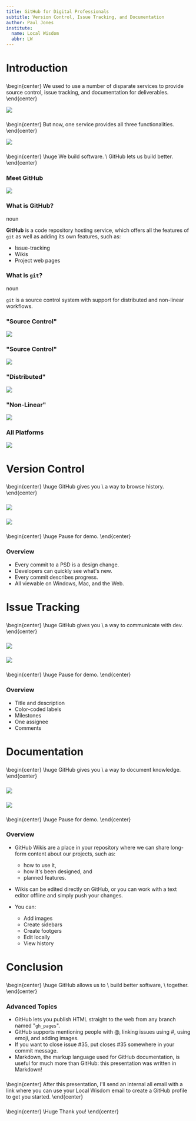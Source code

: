```yaml
---
title: GitHub for Digital Professionals
subtitle: Version Control, Issue Tracking, and Documentation
author: Paul Jones
institute: 
  name: Local Wisdom
  abbr: LW
---
```


Introduction
============

### 

\begin{center}
We used to use a number of disparate services to provide
source control, issue tracking, and documentation for deliverables.
\end{center}

![](img/logos.png)

### 

\begin{center}
But now, one service provides all three functionalities.
\end{center}

![](img/github.png)

### 

\begin{center}
\huge We build software. \\
GitHub lets us build better.
\end{center}

### Meet GitHub

![](img/web.png)

### What is GitHub?

noun

**GitHub** is a code repository hosting service, which offers all the features of `git` as well as adding its own features, such as: 

-   Issue-tracking
-   Wikis
-   Project web pages

### What is `git`?

noun

`git` is a source control system with support for distributed and non-linear workflows.

### "Source Control"

![](img/push.png)

### "Source Control"

![](img/pull.png)

### "Distributed"

![](img/codes.png)

### "Non-Linear"

![](img/branches.png)

### All Platforms

![](img/gui.png)

Version Control
===============

### 

\begin{center}
\huge GitHub gives you \\
a way to browse history.
\end{center}

### 

![](img/focus-history.png)

### 

![](img/history.png)

### 

\begin{center}
\huge Pause for demo.
\end{center}

### Overview

-   Every commit to a PSD is a design change.
-   Developers can quickly see what's new.
-   Every commit describes progress.
-   All viewable on Windows, Mac, and the Web.

Issue Tracking
==============

### 

\begin{center}
\huge GitHub gives you \\
a way to communicate with dev.
\end{center}

### 

![](img/focus-issues.png)

### 

![](img/issues.png)

### 

\begin{center}
\huge Pause for demo.
\end{center}

### Overview

-   Title and description
-   Color-coded labels
-   Milestones
-   One assignee
-   Comments

Documentation
=============

### 

\begin{center}
\huge GitHub gives you \\
a way to document knowledge.
\end{center}

### 

![](img/focus-wiki.png)

### 

![](img/wiki.png)

### 

\begin{center}
\huge Pause for demo.
\end{center}

### Overview

-   GitHub Wikis are a place in your repository where we can share long-form content 
    about our projects, such as: 
    -   how to use it, 
    -   how it's been designed, and
    -   planned features.

-   Wikis can be edited directly on GitHub, or you can work with a text editor offline 
    and simply push your changes.
-   You can:
    -   Add images
    -   Create sidebars
    -   Create footgers
    -   Edit locally
    -   View history

Conclusion
==========

### 

\begin{center}
\huge GitHub allows us to \\
build better software, \\
together.
\end{center}

### Advanced Topics

-   GitHub lets you publish HTML straight to the web from any branch named "`gh_pages`".
-   GitHub supports mentioning people with @, linking issues using #, 
    using emoji, and adding images.
-   If you want to close issue #35, put closes #35 somewhere in your commit message. 
-   Markdown, the markup language used for GitHub documentation, is useful for much
    more than GitHub: this presentation was written in Markdown!

###

\begin{center}
After this presentation, I'll send an internal all email with a link 
where you can use your Local Wisdom email to create a GitHub profile
to get you started.
\end{center}

### 

\begin{center}
\Huge Thank you!
\end{center}


